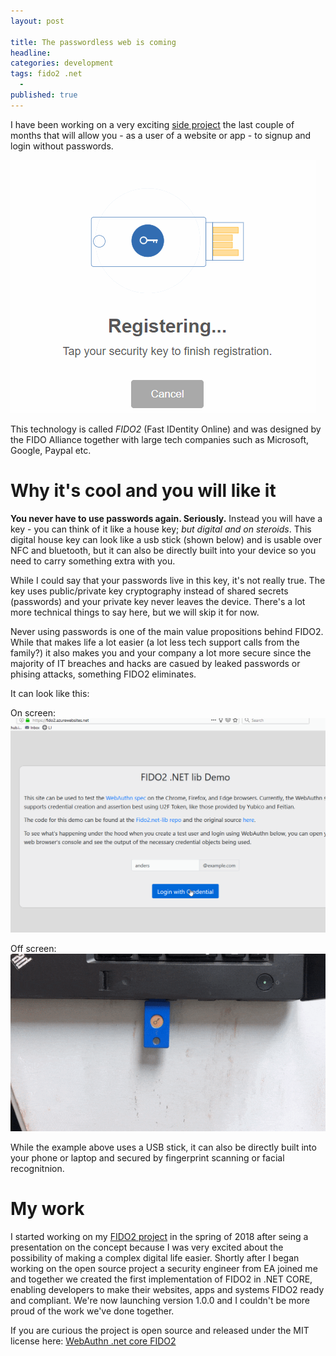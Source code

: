 ```yaml
---
layout: post

title: The passwordless web is coming
headline: 
categories: development
tags: fido2 .net
  - 
published: true
---
```


I have been working on a very exciting [side project](https://github.com/abergs/fido2-net-lib) the last couple of months that will allow you - as a user of a website or app - to signup and login without passwords.

![Fido2 register](/images/fido2/fido2.gif)

This technology is called *FIDO2* (Fast IDentity Online) and was designed by the FIDO Alliance together with large tech companies such as Microsoft, Google, Paypal etc.

# Why it's cool and you will like it

**You never have to use passwords again. Seriously.**  Instead you will have a key - you can think of it like a house key; *but digital and on steroids*. This digital house key can look like a usb stick (shown below) and is usable over NFC and bluetooth, but it can also be directly  built into your device so you need to carry something extra with you. 

While I could say that your passwords live in this key, it's not really true. The key uses public/private key cryptography instead of shared secrets (passwords) and your private key never leaves the device. There's a lot more technical things to say here, but we will skip it for now.

Never using passwords is one of the main value propositions behind FIDO2. While that makes life a lot easier (a lot less tech support calls from the family?) it also makes you and your company a lot more secure since the majority of IT breaches and hacks are casued by leaked passwords or phising attacks, something FIDO2 eliminates.

It can look like this:

On screen:
![Fido2 on-screen UI](/images/fido2/fido2-onscreen.gif)

Off screen:  
![Fido2 off-screen UI](/images/fido2/fido2-offscreen.gif)

While the example above uses a USB stick, it can also be directly built into your phone or laptop and secured by fingerprint scanning or facial recognitnion.

# My work
I started working on my [FIDO2 project](https://github.com/abergs/fido2-net-lib) in the spring of 2018 after seing a presentation on the concept  because I was very excited about the possibility of making a complex digital life easier. Shortly after I began working on the open source project a security engineer from EA joined me and together we created the first implementation of FIDO2 in .NET CORE, enabling developers to make their websites, apps and systems FIDO2 ready and compliant. We're now launching version 1.0.0 and I couldn't be more proud of the work we've done together.

If you are curious the project is open source and released under the MIT license here: [WebAuthn .net core FIDO2](https://github.com/abergs/fido2-net-lib)


